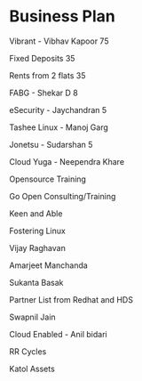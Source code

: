 # Business Plan

Vibrant - Vibhav Kapoor 75

Fixed Deposits  35

Rents from 2 flats  35

FABG - Shekar D  8

eSecurity - Jaychandran 5

Tashee Linux - Manoj Garg

Jonetsu - Sudarshan 5

Cloud Yuga - Neependra Khare

Opensource Training

Go Open Consulting/Training

Keen and Able

Fostering Linux

Vijay Raghavan

Amarjeet Manchanda

Sukanta Basak

Partner List from Redhat and HDS 

Swapnil Jain 

Cloud Enabled - Anil bidari

RR Cycles

Katol Assets
